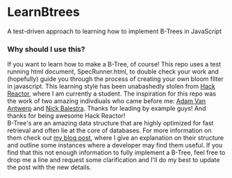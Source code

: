 # LearnBtrees
A test-driven approach to learning how to implement B-Trees in JavaScript

### Why should I use this?
If you want to learn how to make a B-Tree, of course!  This repo uses a test running html document, SpecRunner.html, to
double check your work and (hopefully) guide you through the process of creating your own bloom filter in javascript.  This learning style has been unabashedly stolen from [Hack Reactor](http://www.hackreactor.com/), where I am currently a student. The inspiration for this repo was the work of two amazing indivdiuals who came before me: [Adam Van Antwerp](https://github.com/TheAdamizer) and [Nick Balestra](https://github.com/nickbalestra). Thanks for leading by example guys! And thanks for being awesome Hack Reactor!  
B-Tree's are an amazing data structure that are highly optimized for fast retrieval and often lie at the core of databases. For more information on them check out [my blog post](http://bryanbierce.com/blog/11-29-Btree.html),
where I give an explanation on their structure and outline some instances where a developer may find them useful.
If you find that this not enough information to fully implement a B-Tree, feel free to drop me a line and request some
clarification and I'll do my best to update the post with the new details.

